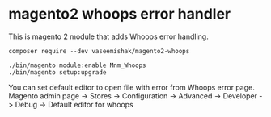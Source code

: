 # magento2 whoops error handler

This is magento 2 module that adds Whoops error handling.

    composer require --dev vaseemishak/magento2-whoops

    ./bin/magento module:enable Mnm_Whoops
    ./bin/magento setup:upgrade

You can set default editor to open file with error from Whoops error page.
    Magento admin page -> Stores -> Configuration -> Advanced -> Developer -> Debug -> Default editor for whoops